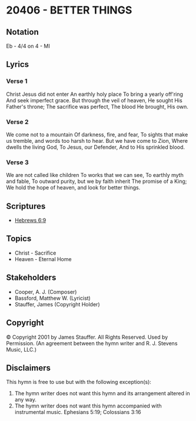 # 20406 - BETTER THINGS

## Notation

Eb - 4/4 on 4 - MI

## Lyrics

### Verse 1

Christ Jesus did not enter An earthly holy place To bring a yearly off'ring And seek imperfect grace. But through the veil of heaven, He sought His Father's throne; The sacrifice was perfect, The blood He brought, His own.

### Verse 2

We come not to a mountain Of darkness, fire, and fear, To sights that make us tremble, and words too harsh to hear. But we have come to Zion, Where dwells the living God, To Jesus, our Defender, And to His sprinkled blood.

### Verse 3

We are not called like children To works that we can see, To earthly myth and fable, To outward purity, but we by faith inherit The promise of a King; We hold the hope of heaven, and look for better things.


## Scriptures

- [Hebrews 6:9](https://www.biblegateway.com/passage/?search=Hebrews%206%3A9)

## Topics

- Christ - Sacrifice
- Heaven - Eternal Home

## Stakeholders

- Cooper, A. J. (Composer)
- Bassford, Matthew W. (Lyricist)
- Stauffer, James (Copyright Holder)

## Copyright

© Copyright 2001 by James Stauffer. All Rights Reserved. Used by Permission.
(An agreement between the hymn writer and R. J. Stevens Music, LLC.)

## Disclaimers

This hymn is free to use but with the following exception(s):
1. The hymn writer does not want this hymn and its arrangement altered in any way.
2. The hymn writer does not want this hymn accompanied with instrumental music.
Ephesians 5:19; Colossians 3:16


